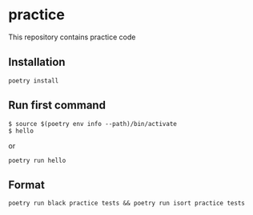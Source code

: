 # practice

This repository contains practice code

## Installation
```
poetry install
```

## Run first command
```
$ source $(poetry env info --path)/bin/activate
$ hello
```
or
```
poetry run hello
```
## Format
```
poetry run black practice tests && poetry run isort practice tests
```